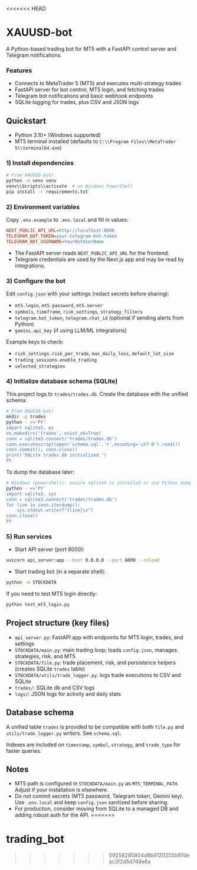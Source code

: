 <<<<<<< HEAD
# XAUUSD-bot

A Python-based trading bot for MT5 with a FastAPI control server and Telegram notifications.

### Features
- Connects to MetaTrader 5 (MT5) and executes multi-strategy trades
- FastAPI server for bot control, MT5 login, and fetching trades
- Telegram bot notifications and basic webhook endpoints
- SQLite logging for trades, plus CSV and JSON logs

## Quickstart

- Python 3.10+ (Windows supported)
- MT5 terminal installed (defaults to `C:\\Program Files\\MetaTrader 5\\terminal64.exe`)

### 1) Install dependencies
```bash
# From XAUUSD-bot/
python -m venv venv
venv\\Scripts\\activate  # on Windows PowerShell
pip install -r requirements.txt
```

### 2) Environment variables
Copy `.env.example` to `.env.local` and fill in values:
```ini
NEXT_PUBLIC_API_URL=http://localhost:8000
TELEGRAM_BOT_TOKEN=your-telegram-bot-token
TELEGRAM_BOT_USERNAME=YourBotUserName
```

- The FastAPI server reads `NEXT_PUBLIC_API_URL` for the frontend.
- Telegram credentials are used by the Next.js app and may be read by integrations.

### 3) Configure the bot
Edit `config.json` with your settings (redact secrets before sharing):
- `mt5.login`, `mt5.password`, `mt5.server`
- `symbols`, `timeframe`, `risk_settings`, `strategy_filters`
- `telegram.bot_token`, `telegram.chat_id` (optional if sending alerts from Python)
- `gemini.api_key` (if using LLM/ML integrations)

Example keys to check:
- `risk_settings.risk_per_trade`, `max_daily_loss`, `default_lot_size`
- `trading_sessions.enable_trading`
- `selected_strategies`

### 4) Initialize database schema (SQLite)
This project logs to `trades/trades.db`. Create the database with the unified schema:
```bash
# From XAUUSD-bot/
mkdir -p trades
python - <<'PY'
import sqlite3, os
os.makedirs('trades', exist_ok=True)
conn = sqlite3.connect('trades/trades.db')
conn.executescript(open('schema.sql','r',encoding='utf-8').read())
conn.commit(); conn.close()
print('SQLite trades.db initialized.')
PY
```

To dump the database later:
```bash
# Windows (powershell): ensure sqlite3 is installed or use Python dump
python - <<'PY'
import sqlite3, sys
conn = sqlite3.connect('trades/trades.db')
for line in conn.iterdump():
    sys.stdout.write(f"{line}\n")
conn.close()
PY
```

### 5) Run services
- Start API server (port 8000):
```bash
uvicorn api_server:app --host 0.0.0.0 --port 8000 --reload
```
- Start trading bot (in a separate shell):
```bash
python -m STOCKDATA
```

If you need to test MT5 login directly:
```bash
python test_mt5_login.py
```

## Project structure (key files)
- `api_server.py`: FastAPI app with endpoints for MT5 login, trades, and settings
- `STOCKDATA/main.py`: main trading loop; loads `config.json`, manages strategies, risk, and MT5
- `STOCKDATA/file.py`: trade placement, risk, and persistence helpers (creates SQLite `trades` table)
- `STOCKDATA/utils/trade_logger.py`: logs trade executions to CSV and SQLite
- `trades/`: SQLite db and CSV logs
- `logs/`: JSON logs for activity and daily stats

## Database schema
A unified table `trades` is provided to be compatible with both `file.py` and `utils/trade_logger.py` writers. See `schema.sql`.

Indexes are included on `timestamp`, `symbol`, `strategy`, and `trade_type` for faster queries.

## Notes
- MT5 path is configured in `STOCKDATA/main.py` as `MT5_TERMINAL_PATH`. Adjust if your installation is elsewhere.
- Do not commit secrets (MT5 password, Telegram token, Gemini key). Use `.env.local` and keep `config.json` sanitized before sharing.
- For production, consider moving from SQLite to a managed DB and adding robust auth for the API. 
=======
# trading_bot
>>>>>>> 09258285804d8b9120255b97deac3f2d5d748e6a
